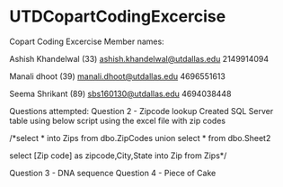 # UTDCopartCodingExcercise
 Copart Coding Excercise
Member names:

Ashish Khandelwal (33)
ashish.khandelwal@utdallas.edu
2149914094

Manali dhoot (39)
manali.dhoot@utdallas.edu
4696551613

Seema Shrikant (89)
sbs160130@utdallas.edu
4694038448

Questions attempted:
Question 2 - Zipcode lookup
Created SQL Server table using below script using the excel file with zip codes

/*select * into  Zips
from dbo.ZipCodes
union
select * from dbo.Sheet2

select [Zip code] as zipcode,City,State 
 into Zip
 from Zips*/
 

Question 3 - DNA sequence
Question 4 - Piece of Cake

